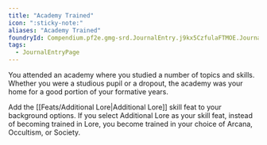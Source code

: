 ```yaml
---
title: "Academy Trained"
icon: ":sticky-note:"
aliases: "Academy Trained"
foundryId: Compendium.pf2e.gmg-srd.JournalEntry.j9kx5CzfulaFTMOE.JournalEntryPage.VXEvRVC0uZvgcqOQ
tags:
  - JournalEntryPage
---
```

You attended an academy where you studied a number of topics and skills. Whether you were a studious pupil or a dropout, the academy was your home for a good portion of your formative years.

Add the [[Feats/Additional Lore|Additional Lore]] skill feat to your background options. If you select Additional Lore as your skill feat, instead of becoming trained in Lore, you become trained in your choice of Arcana, Occultism, or Society.